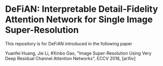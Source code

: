 # DeFiAN: Interpretable Detail-Fidelity Attention Network for Single Image Super-Resolution
This repository is for DeFiAN introduced in the following paper

Yuanfei Huang, Jie Li, #Xinbo Gao, "Image Super-Resolution Using Very Deep Residual Channel Attention Networks", ECCV 2018, [arXiv]

